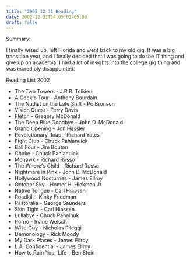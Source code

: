 ```yaml
---
title: "2002 12 31 Reading"
date: 2002-12-31T14:05:02-05:00
draft: false
---
```


Summary:

I finally wised up, left Florida and went back to my old gig. It was a big transition year, and I finally decided that I was going to do the IT thing and give up on academia. I had a lot of insights into the college gig thing and was incredibly disappointed.


Reading List 2002

* The Two Towers - J.R.R. Tolkien
* A Cook's Tour - Anthony Bourdain
* The Nudist on the Late Shift - Po Bronson
* Vision Quest - Terry Davis
* Fletch - Gregory McDonald
* The Deep Blue Goodbye - John D. McDonald
* Grand Opening - Jon Hassler
* Revolutionary Road - Richard Yates
* Fight Club - Chuck Pahlanuick
* Ball Four - Jim Bouton
* Choke - Chuck Pahlanuick
* Mohawk - Richard Russo
* The Whore's Child - Richard Russo
* Nightmare in Pink - John D. McDonald
* Hollywood Nocturnes - James Ellroy
* October Sky - Homer H. Hickman Jr.
* Native Tongue - Carl Hiaasen
* Roadkill - Kinky Friedman
* Pastoralia - George Saunders
* Skin Tight - Carl Hiassen
* Lullabye - Chuck Pahalnuk
* Porno - Irvine Welsch
* Wise Guy - Nicholas Pileggi
* Demonology - Rick Moody
* My Dark Places - James Ellroy
* L.A. Confidential - James Ellroy
* How to Ruin Your Life - Ben Stein

